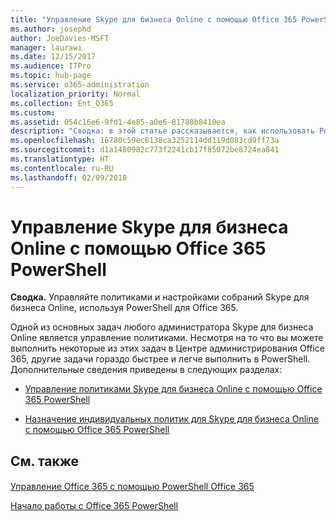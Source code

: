 ```yaml
---
title: "Управление Skype для бизнеса Online с помощью Office 365 PowerShell"
ms.author: josephd
author: JoeDavies-MSFT
manager: laurawi
ms.date: 12/15/2017
ms.audience: ITPro
ms.topic: hub-page
ms.service: o365-administration
localization_priority: Normal
ms.collection: Ent_O365
ms.custom: 
ms.assetid: 054c16e6-9fd1-4e85-a0e6-81788b8410ea
description: "Сводка: в этой статье рассказывается, как использовать PowerShell в Office 365 для управления параметрами политик, индивидуальных политик для пользователей и собраний в Skype для бизнеса Online."
ms.openlocfilehash: 16780c59ec6138ca3252114dd119d083cd9ff73a
ms.sourcegitcommit: d1a1480982c773f2241cb17f85072be8724ea841
ms.translationtype: HT
ms.contentlocale: ru-RU
ms.lasthandoff: 02/09/2018
---
```

# <a name="manage-skype-for-business-online-with-office-365-powershell"></a>Управление Skype для бизнеса Online с помощью Office 365 PowerShell

 **Сводка.** Управляйте политиками и настройками собраний Skype для бизнеса Online, используя PowerShell для Office 365.
  
Одной из основных задач любого администратора Skype для бизнеса Online является управление политиками. Несмотря на то что вы можете выполнить некоторые из этих задач в Центре администрирования Office 365, другие задачи гораздо быстрее и легче выполнить в PowerShell. Дополнительные сведения приведены в следующих разделах:
  
- [Управление политиками Skype для бизнеса Online с помощью Office 365 PowerShell](manage-skype-for-business-online-policies-with-office-365-powershell.md)
    
- [Назначение индивидуальных политик для Skype для бизнеса Online с помощью Office 365 PowerShell](assign-per-user-skype-for-business-online-policies-with-office-365-powershell.md)
    
## <a name="see-also"></a>См. также

#### 

[Управление Office 365 с помощью PowerShell Office 365](manage-office-365-with-office-365-powershell.md)
  
[Начало работы с Office 365 PowerShell](getting-started-with-office-365-powershell.md)

